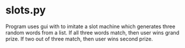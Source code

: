 # slots.py
Program uses gui with to imitate a slot machine  which generates three random words from a list.  If all  three words match, then user wins grand prize. If two  out of three match, then user wins second prize.
